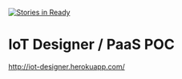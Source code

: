 [![Stories in Ready](https://badge.waffle.io/rbournissent/iot-designer.png?label=ready&title=Ready)](https://waffle.io/rbournissent/iot-designer)
# IoT Designer / PaaS POC

http://iot-designer.herokuapp.com/
